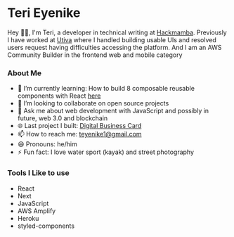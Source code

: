 <div align="left">
  <h1>Teri Eyenike</h1>  
</div>

Hey 👋🏽, I'm Teri, a developer in technical writing at [Hackmamba](https://hackmamba.io). Previously I have worked at [Utiva](https://utiva.io) where I handled building usable UIs and resolved users request having difficulties accessing the platform. And I am an AWS Community Builder in the frontend web and mobile category 

<div align="left">
  <h3>About Me</h3>  
</div> 

<!-- - 🔭 I’m currently working on  -->
- 🌱 I’m currently learning: How to build 8 composable reusable components with React [here](https://scrimba.com/learn/learnreact)
- 👯 I’m looking to collaborate on open source projects
- 💬 Ask me about web development with JavaScript and possibly in future, web 3.0 and blockchain
- 🌐 Last project I built: [Digital Business Card](https://5osh7.csb.app/)
- 📫 How to reach me: <teyenike1@gmail.com>
- 😄 Pronouns: he/him
- ⚡ Fun fact: I love water sport (kayak) and street photography

### Tools I Like to use

- React
- Next
- JavaScript
- AWS Amplify
- Heroku
- styled-components


<!--
**Terieyenike/terieyenike** is a ✨ _special_ ✨ repository because its `README.md` (this file) appears on your GitHub profile.

Here are some ideas to get you started:

- 🔭 I’m currently working on ...
- 🌱 I’m currently learning ...
- 👯 I’m looking to collaborate on ...
- 🤔 I’m looking for help with ...
- 💬 Ask me about ...
- 📫 How to reach me: ...
- 😄 Pronouns: ...
- ⚡ Fun fact: ...
-->
